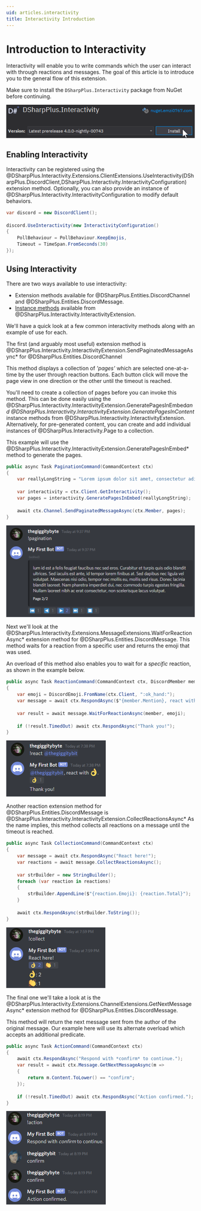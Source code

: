 ```yaml
---
uid: articles.interactivity
title: Interactivity Introduction
---
```


# Introduction to Interactivity

Interactivity will enable you to write commands which the user can interact with through reactions and messages.
The goal of this article is to introduce you to the general flow of this extension.

Make sure to install the `DSharpPlus.Interactivity` package from NuGet before continuing.

![Interactivity NuGet][0]

## Enabling Interactivity

Interactivity can be registered using the
@DSharpPlus.Interactivity.Extensions.ClientExtensions.UseInteractivity(DSharpPlus.DiscordClient,DSharpPlus.Interactivity.InteractivityConfiguration)
extension method. Optionally, you can also provide an instance of @DSharpPlus.Interactivity.InteractivityConfiguration
to modify default behaviors.

```cs
var discord = new DiscordClient();

discord.UseInteractivity(new InteractivityConfiguration() 
{ 
    PollBehaviour = PollBehaviour.KeepEmojis,
    Timeout = TimeSpan.FromSeconds(30)
});
```

## Using Interactivity

There are two ways available to use interactivity:

* Extension methods available for @DSharpPlus.Entities.DiscordChannel and @DSharpPlus.Entities.DiscordMessage.
* [Instance methods][1] available from @DSharpPlus.Interactivity.InteractivityExtension.

We'll have a quick look at a few common interactivity methods along with an example of use for each.

The first (and arguably most useful) extension method is
@DSharpPlus.Interactivity.InteractivityExtension.SendPaginatedMessageAsync* for @DSharpPlus.Entities.DiscordChannel

This method displays a collection of *'pages'* which are selected one-at-a-time by the user through reaction buttons.
Each button click will move the page view in one direction or the other until the timeout is reached.

You'll need to create a collection of pages before you can invoke this method. This can be done easily using the
@DSharpPlus.Interactivity.InteractivityExtension.GeneratePagesInEmbed*and
@DSharpPlus.Interactivity.InteractivityExtension.GeneratePagesInContent* instance methods from
@DSharpPlus.Interactivity.InteractivityExtension.
Alternatively, for pre-generated content, you can create and add individual instances of @DSharpPlus.Interactivity.Page
to a collection.

This example will use the @DSharpPlus.Interactivity.InteractivityExtension.GeneratePagesInEmbed* method to generate the
pages.

```cs
public async Task PaginationCommand(CommandContext ctx)
{
    var reallyLongString = "Lorem ipsum dolor sit amet, consectetur adipiscing ..."

    var interactivity = ctx.Client.GetInteractivity();
    var pages = interactivity.GeneratePagesInEmbed(reallyLongString);

    await ctx.Channel.SendPaginatedMessageAsync(ctx.Member, pages);
}
```

![Pagination Pages][2]

Next we'll look at the @DSharpPlus.Interactivity.Extensions.MessageExtensions.WaitForReactionAsync* extension method for
@DSharpPlus.Entities.DiscordMessage. This method waits for a reaction from a specific user and returns the emoji that
was used.

An overload of this method also enables you to wait for a *specific* reaction, as shown in the example below.

```cs
public async Task ReactionCommand(CommandContext ctx, DiscordMember member)
{
    var emoji = DiscordEmoji.FromName(ctx.Client, ":ok_hand:");
    var message = await ctx.RespondAsync($"{member.Mention}, react with {emoji}.");

    var result = await message.WaitForReactionAsync(member, emoji);

    if (!result.TimedOut) await ctx.RespondAsync("Thank you!");
}
```

![Thank You!][3]

Another reaction extension method for @DSharpPlus.Entities.DiscordMessage is
@DSharpPlus.Interactivity.InteractivityExtension.CollectReactionsAsync* As the name implies, this method collects all
reactions on a message until the timeout is reached.

```cs
public async Task CollectionCommand(CommandContext ctx)
{
    var message = await ctx.RespondAsync("React here!");
    var reactions = await message.CollectReactionsAsync();

    var strBuilder = new StringBuilder();
    foreach (var reaction in reactions)
    {
        strBuilder.AppendLine($"{reaction.Emoji}: {reaction.Total}");
    }

    await ctx.RespondAsync(strBuilder.ToString());
}
```

![Reaction Count][4]

The final one we'll take a look at is the @DSharpPlus.Interactivity.Extensions.ChannelExtensions.GetNextMessageAsync*
extension method for @DSharpPlus.Entities.DiscordMessage.

This method will return the next message sent from the author of the original message. Our example here will use its
alternate overload which accepts an additional predicate.

```cs
public async Task ActionCommand(CommandContext ctx)
{
    await ctx.RespondAsync("Respond with *confirm* to continue.");
    var result = await ctx.Message.GetNextMessageAsync(m =>
    {
        return m.Content.ToLower() == "confirm";
    });

    if (!result.TimedOut) await ctx.RespondAsync("Action confirmed.");
}
```

![Confirmed][5]

<!-- LINKS -->
[0]:  ../images/interactivity_01.png
[1]:  xref:DSharpPlus.Interactivity.InteractivityExtension#methods
[2]:  ../images/interactivity_02.png
[3]:  ../images/interactivity_03.png
[4]:  ../images/interactivity_04.png
[5]:  ../images/interactivity_05.png
